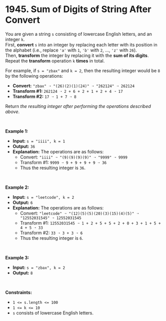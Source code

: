 ﻿# 1945. Sum of Digits of String After Convert

You are given a string `s` consisting of lowercase English letters, and an integer `k`.<br/>
First, **convert** `s` into an integer by replacing each letter with its position in the alphabet (i.e., replace `'a'` with `1`, `'b'` with `2`, ..., `'z'` with `26`).<br/>
Then, **transform** the integer by replacing it with the **sum of its digits**. Repeat the **transform** operation `k` **times** in total.

For example, if `s = "zbax"` and `k = 2`, then the resulting integer would be `8` by the following operations:

- **Convert:** `"zbax" ➝ "(26)(2)(1)(24)" ➝ "262124" ➝ 262124`
- **Transform #1:** `262124 ➝ 2 + 6 + 2 + 1 + 2 + 4 ➝ 17`
- **Transform #2:** `17 ➝ 1 + 7 ➝ 8`

Return _the resulting integer after performing the operations described above_.

<br/>

**Example 1:**
- **Input:** `s = "iiii", k = 1`
- **Output:** `36`
- **Explanation:** The operations are as follows:
  - Convert: `"iiii" ➝ "(9)(9)(9)(9)" ➝ "9999" ➝ 9999`
  - Transform #1: `9999 ➝ 9 + 9 + 9 + 9 ➝ 36`
  - Thus the resulting integer is `36`.

<br/>

**Example 2:**
- **Input:** `s = "leetcode", k = 2`
- **Output:** `6`
- **Explanation:** The operations are as follows:
  - Convert: `"leetcode" ➝ "(12)(5)(5)(20)(3)(15)(4)(5)" ➝ "12552031545" ➝ 12552031545`
  - Transform #1: `12552031545 ➝ 1 + 2 + 5 + 5 + 2 + 0 + 3 + 1 + 5 + 4 + 5 ➝ 33`
  - Transform #2: `33 ➝ 3 + 3 ➝ 6`
  - Thus the resulting integer is `6`.

<br/>

**Example 3:**
- **Input:** `s = "zbax", k = 2`
- **Output:** `8`

<br/>

**Constraints:**
- `1 <= s.length <= 100`
- `1 <= k <= 10`
- `s` consists of lowercase English letters.